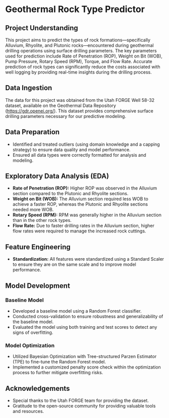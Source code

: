 # Geothermal Rock Type Predictor

## Project Understanding
This project aims to predict the types of rock formations—specifically Alluvium, Rhyolite, and Plutonic rocks—encountered during geothermal drilling operations using surface drilling parameters. The key parameters used for prediction include Rate of Penetration (ROP), Weight on Bit (WOB), Pump Pressure, Rotary Speed (RPM), Torque, and Flow Rate. Accurate prediction of rock types can significantly reduce the costs associated with well logging by providing real-time insights during the drilling process.

## Data Ingestion
The data for this project was obtained from the Utah FORGE Well 58-32 dataset, available on the Geothermal Data Repository (https://gdr.openei.org/). This dataset provides comprehensive surface drilling parameters necessary for our predictive modeling.

## Data Preparation
- Identified and treated outliers (using domain knowledge and a capping strategy) to ensure data quality and model performance.
- Ensured all data types were correctly formatted for analysis and modeling.

## Exploratory Data Analysis (EDA)
- **Rate of Penetration (ROP):** Higher ROP was observed in the Alluvium section compared to the Plutonic and Rhyolite sections.
- **Weight on Bit (WOB):** The Alluvium section required less WOB to achieve a faster ROP, whereas the Plutonic and Rhyolite sections needed more WOB.
- **Rotary Speed (RPM):** RPM was generally higher in the Alluvium section than in the other rock types.
- **Flow Rate:** Due to faster drilling rates in the Alluvium section, higher flow rates were required to manage the increased rock cuttings.

## Feature Engineering
- **Standardization:** All features were standardized using a Standard Scaler to ensure they are on the same scale and to improve model performance.

## Model Development
### Baseline Model
- Developed a baseline model using a Random Forest classifier.
- Conducted cross-validation to ensure robustness and generalizability of the baseline model.
- Evaluated the model using both training and test scores to detect any signs of overfitting.

### Model Optimization
- Utilized Bayesian Optimization with Tree-structured Parzen Estimator (TPE) to fine-tune the Random Forest model.
- Implemented a customized penalty score check within the optimization process to further mitigate overfitting risks.

## Acknowledgements
- Special thanks to the Utah FORGE team for providing the dataset.
- Gratitude to the open-source community for providing valuable tools and resources.
